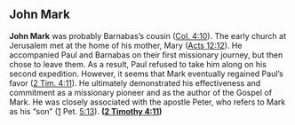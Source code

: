 
## John Mark

**John Mark** was probably Barnabas’s cousin ([Col. 4:10](https://www.esv.org/Colossians+4%3A10/)). The early church at Jerusalem met at the home of his mother, Mary ([Acts 12:12](https://www.esv.org/Acts+12%3A12/)). He accompanied Paul and Barnabas on their first missionary journey, but then chose to leave them. As a result, Paul refused to take him along on his second expedition. However, it seems that Mark eventually regained Paul’s favor ([2 Tim. 4:11](https://www.esv.org/2+Timothy+4%3A11/)). He ultimately demonstrated his effectiveness and commitment as a missionary pioneer and as the author of the Gospel of Mark. He was closely associated with the apostle Peter, who refers to Mark as his “son” ([1](https://www.esv.org/Acts+1%3A1%E2%80%9326/) Pet. [5:13](https://www.esv.org/Acts+5%3A13/)). **([2 Timothy 4:11](https://www.esv.org/2+Timothy+4%3A11/))**


